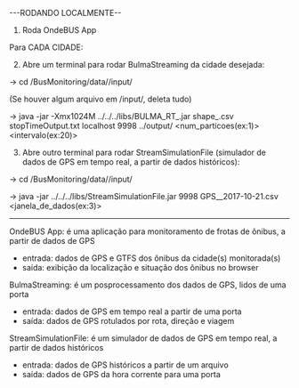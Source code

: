 ---RODANDO LOCALMENTE--

1. Roda OndeBUS App

Para CADA CIDADE:

2. Abre um terminal para rodar BulmaStreaming da cidade desejada:

-> cd <path>/BusMonitoring/data/<cidade>/input/

(Se houver algum arquivo em <cidade>/input/, deleta tudo)

-> java -jar -Xmx1024M ../../../libs/BULMA_RT_<cidade>.jar shape_<cidade>.csv stopTimeOutput.txt localhost 9998 ../output/ <num_particoes(ex:1)> <intervalo(ex:20)>

3. Abre outro terminal para rodar StreamSimulationFile (simulador de dados de GPS em tempo real, a partir de dados históricos):

-> cd <path>/BusMonitoring/data/<cidade>/input/

-> java -jar ../../../libs/StreamSimulationFile.jar 9998 GPS_<cidade>_2017-10-21.csv <janela_de_dados(ex:3)>


--------------------

OndeBUS App: é uma aplicação para monitoramento de frotas de ônibus, a partir de dados de GPS
- entrada: dados de GPS e GTFS dos ônibus da cidade(s) monitorada(s)
- saída: exibição da localização e situação dos ônibus no browser

BulmaStreaming: é um posprocessamento dos dados de GPS, lidos de uma porta
- entrada: dados de GPS em tempo real a partir de uma porta
- saída: dados de GPS rotulados por rota, direção e viagem

 StreamSimulationFile: é um simulador de dados de GPS em tempo real, a partir de dados históricos
- entrada: dados de GPS históricos a partir de um arquivo
- saída: dados de GPS da hora corrente para uma porta
